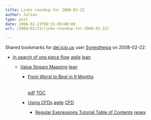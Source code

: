 ```yaml
---
title: Links roundup for 2008-02-22
author: Julian
type: post
date: 2008-02-23T00:31:05+00:00
url: /2008/02/23/links-roundup-for-2008-02-22/

---
```

Shared bookmarks for [del.icio.us][1] user [Synesthesia][2] on 2008-02-22:

  * [In search of one piece flow][3] 
    [agile][4] [lean][5] </li> 
    
      * [Value Stream Mapping][6] 
        [lean][5] </li> 
        
          * [From Worst to Best in 9 Months][7]  
            <br>   
            [pdf][8] [TOC][9] 
          * [Using CFDs][10] 
            [agile][4] [CFD][11] </li> 
            
              * [Regular Expressions Tutorial Table of Contents][12] 
                [regex][13] </li> </ul>

 [1]: http://del.icio.us/
 [2]: http://del.icio.us/synesthesia
 [3]: http://leansoftwareengineering.com/2007/08/24/in-search-of-one-piece-flow
 [4]: http://del.icio.us/synesthesia/agile
 [5]: http://del.icio.us/synesthesia/lean
 [6]: http://en.wikipedia.org/wiki/Value_Stream_Mapping
 [7]: http://www.agilemanagement.net/Articles/Papers/From_Worst_to_Best_in_9_Months_Final_1_3.pdf
 [8]: http://del.icio.us/synesthesia/pdf
 [9]: http://del.icio.us/synesthesia/TOC
 [10]: http://www.agilemanagement.net/Articles/Papers/CoadLetterUsingCFDs.html
 [11]: http://del.icio.us/synesthesia/CFD
 [12]: http://www.regular-expressions.info/tutorialcnt.html
 [13]: http://del.icio.us/synesthesia/regex